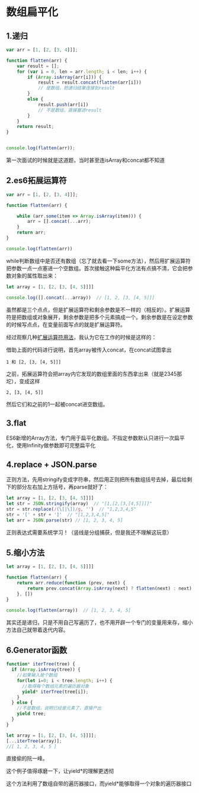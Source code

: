 # 数组扁平化

## 1.递归

```js
var arr = [1, [2, [3, 4]]];

function flatten(arr) {
    var result = [];
    for (var i = 0, len = arr.length; i < len; i++) {
        if (Array.isArray(arr[i])) {
            result = result.concat(flatten(arr[i]))
          	// 是数组，把递归结果连接到result
        }
        else {
            result.push(arr[i])
          	// 不是数组，直接塞进result
        }
    }
    return result;
}


console.log(flatten(arr));
```

第一次面试的时候就是这道题，当时甚至连isArray和concat都不知道

## 2.es6拓展运算符

```js
var arr = [1, [2, [3, 4]]];

function flatten(arr) {

    while (arr.some(item => Array.isArray(item))) {
        arr = [].concat(...arr);
    }
    return arr;
}

console.log(flatten(arr))
```

while判断数组中是否还有数组（忘了就去看一下some方法），然后用扩展运算符把参数一点一点塞进一个空数组。首次接触这种扁平化方法有点搞不清，它会把参数对象的属性取出来：

```js
let array = [1, [2, [3, [4, 5]]]]

console.log([].concat(...array))  // [1, 2, [3, [4, 5]]]
```

虽然都是三个点点，但是扩展运算符和剩余参数是不一样的（相反的）。扩展运算符是把数组或对象展开，剩余参数是把多个元素搞成一个。剩余参数是在设定参数的时候写点点，在变量前面写点的就是扩展运算符。

经过观察几种[扩展运算符用法](https://segmentfault.com/a/1190000020259974)，我认为它在工作的时候是这样的：

借助上面的代码进行说明，首先array被传入concat，在concat试图拿出

```
1 和 [2, [3, [4, 5]]]
```

之前，拓展运算符会把array内它发现的数组里面的东西拿出来（就是2345那坨），变成这样

```
2, [3, [4, 5]]
```

然后它们和之前的1一起被concat进空数组。

## 3.flat

ES6新增的Array方法，专门用于扁平化数组。不指定参数默认只进行一次扁平化，使用Infinity做参数即可完整扁平化

## 4.replace + JSON.parse

正则方法，先用stringify变成字符串，然后用正则把所有数组括号去掉，最后给剩下的部分左右加上方括号，再parse就好了：

```js
let array = [1, [2, [3, [4, 5]]]]
let str = JSON.stringify(array)  // "[1,[2,[3,[4,5]]]]"
str = str.replace(/(\[|\])/g, '')  // "1,2,3,4,5"
str = '[' + str + ']'  // "[1,2,3,4,5]"
let arr = JSON.parse(str) // [1, 2, 3, 4, 5]
```

正则表达式需要系统学习！（竖线是分组捕获，但是我还不理解这玩意）

## 5.缩小方法

```js
let array = [1, [2, [3, [4, 5]]]]

function flatten(arr) {
    return arr.reduce(function (prev, next) {
        return prev.concat(Array.isArray(next) ? flatten(next) : next)
    }, [])
}

console.log(flatten(array))  // [1, 2, 3, 4, 5]
```

其实还是递归，只是不用自己写遍历了，也不用开辟一个专门的变量用来存，缩小方法自己就带着迭代内容。

## 6.Generator函数

```js
function* iterTree(tree) {
  if (Array.isArray(tree)) {
    //如果输入是个数组
    for(let i=0; i < tree.length; i++) {
      //取得每个数组元素的遍历器对象
      yield* iterTree(tree[i]);
    }
  } else {
    //不是数组，说明已经是元素了，直接产出
    yield tree;
  }
}

let array = [1, [2, [3, [4, 5]]]];
[...iterTree(array)];
//[ 1, 2, 3, 4, 5 ]
```

直接偷的阮一峰。

这个例子值得琢磨一下，让yield*的理解更透彻

这个方法利用了数组自带的遍历器接口，而yield*能够取得一个对象的遍历器接口
